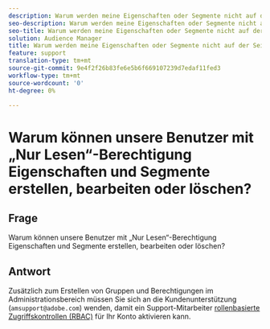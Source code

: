 ```yaml
---
description: Warum werden meine Eigenschaften oder Segmente nicht auf der Seite „Overlap Reports“ angezeigt?
seo-description: Warum werden meine Eigenschaften oder Segmente nicht auf der Seite „Overlap Reports“ angezeigt?
seo-title: Warum werden meine Eigenschaften oder Segmente nicht auf der Seite „Overlap Reports“ angezeigt?
solution: Audience Manager
title: Warum werden meine Eigenschaften oder Segmente nicht auf der Seite „Overlap Reports“ angezeigt?
feature: support
translation-type: tm+mt
source-git-commit: 9e4f2f26b83fe6e5b6f669107239d7edaf11fed3
workflow-type: tm+mt
source-wordcount: '0'
ht-degree: 0%

---
```



# Warum können unsere Benutzer mit „Nur Lesen“-Berechtigung Eigenschaften und Segmente erstellen, bearbeiten oder löschen?

## Frage

Warum können unsere Benutzer mit „Nur Lesen“-Berechtigung Eigenschaften und Segmente erstellen, bearbeiten oder löschen?

## Antwort

Zusätzlich zum Erstellen von Gruppen und Berechtigungen im Administrationsbereich müssen Sie sich an die Kundenunterstützung (`amsupport@adobe.com`) wenden, damit ein Support-Mitarbeiter [rollenbasierte Zugriffskontrollen (RBAC)](../features/administration/administration-overview.md) für Ihr Konto aktivieren kann.
